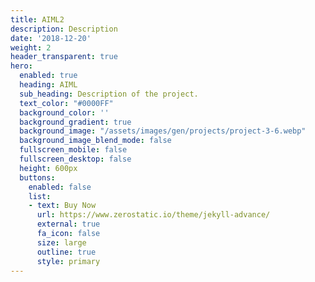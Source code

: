 ```yaml
---
title: AIML2
description: Description
date: '2018-12-20'
weight: 2
header_transparent: true
hero:
  enabled: true
  heading: AIML
  sub_heading: Description of the project.
  text_color: "#0000FF"
  background_color: ''
  background_gradient: true
  background_image: "/assets/images/gen/projects/project-3-6.webp"
  background_image_blend_mode: false
  fullscreen_mobile: false
  fullscreen_desktop: false
  height: 600px
  buttons:
    enabled: false
    list:
    - text: Buy Now
      url: https://www.zerostatic.io/theme/jekyll-advance/
      external: true
      fa_icon: false
      size: large
      outline: true
      style: primary
---
```


